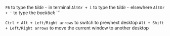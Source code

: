 `F6` to type the _tilde_ `~` in terminal
`AltGr + ì` to type the _tilde_ `~` elsewhere
`AltGr + '` to type the _backtick_ ```

`Ctrl + Alt + Left/Right arrows` to switch to prev/next desktop
`Alt + Shift + Left/Right arrows` to move the current window to another desktop

